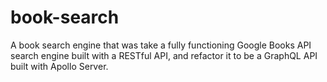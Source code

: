 # book-search
A book search engine that was take a fully functioning Google Books API search engine built with a RESTful API, and refactor it to be a GraphQL API built with Apollo Server.
